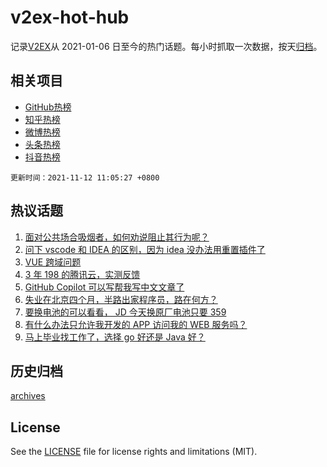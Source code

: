 # v2ex-hot-hub

 记录[V2EX](https://www.v2ex.com/)从 2021-01-06 日至今的热门话题。每小时抓取一次数据，按天[归档](archives)。
 
 ## 相关项目

- [GitHub热榜](https://github.com/snaildev/github-hot-hub)
- [知乎热榜](https://github.com/snaildev/zhihu-hot-hub)
- [微博热榜](https://github.com/snaildev/weibo-hot-hub)
- [头条热榜](https://github.com/snaildev/toutiao-hot-hub)
- [抖音热榜](https://github.com/snaildev/douyin-hot-hub)


 `更新时间：2021-11-12 11:05:27 +0800`

## 热议话题

1. [面对公共场合吸烟者，如何劝说阻止其行为呢？](https://www.v2ex.com/t/814665)
1. [问下 vscode 和 IDEA 的区别，因为 idea 没办法用重置插件了](https://www.v2ex.com/t/814633)
1. [VUE 跨域问题](https://www.v2ex.com/t/814698)
1. [3 年 198 的腾讯云，实测反馈](https://www.v2ex.com/t/814708)
1. [GitHub Copilot 可以写帮我写中文文章了](https://www.v2ex.com/t/814689)
1. [失业在北京四个月，半路出家程序员，路在何方？](https://www.v2ex.com/t/814816)
1. [要换电池的可以看看， JD 今天换原厂电池只要 359](https://www.v2ex.com/t/814676)
1. [有什么办法只允许我开发的 APP 访问我的 WEB 服务吗？](https://www.v2ex.com/t/814636)
1. [马上毕业找工作了，选择 go 好还是 Java 好？](https://www.v2ex.com/t/814711)

## 历史归档

[archives](archives)

## License

See the [LICENSE](LICENSE) file for license rights and limitations (MIT).
